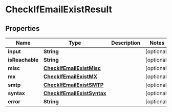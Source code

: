 

# CheckIfEmailExistResult

## Properties

Name | Type | Description | Notes
------------ | ------------- | ------------- | -------------
**input** | **String** |  |  [optional]
**isReachable** | **String** |  |  [optional]
**misc** | [**CheckIfEmailExistMisc**](CheckIfEmailExistMisc.md) |  |  [optional]
**mx** | [**CheckIfEmailExistMX**](CheckIfEmailExistMX.md) |  |  [optional]
**smtp** | [**CheckIfEmailExistSMTP**](CheckIfEmailExistSMTP.md) |  |  [optional]
**syntax** | [**CheckIfEmailExistSyntax**](CheckIfEmailExistSyntax.md) |  |  [optional]
**error** | **String** |  |  [optional]



